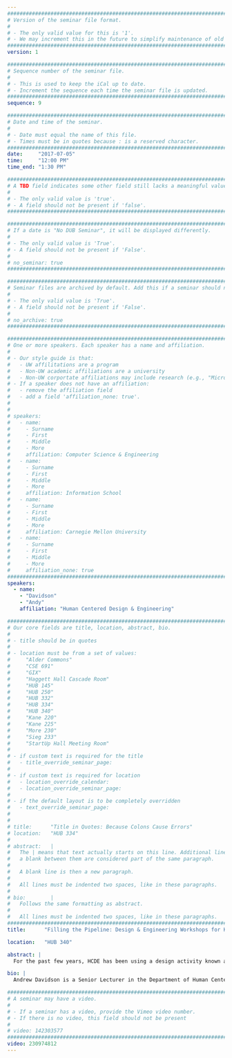 ```yaml
---
################################################################################
# Version of the seminar file format.
#
# - The only valid value for this is '1'.
# - We may increment this in the future to simplify maintenance of old seminars.
################################################################################
version: 1

################################################################################
# Sequence number of the seminar file.
#
# - This is used to keep the iCal up to date.
# - Increment the sequence each time the seminar file is updated.
################################################################################
sequence: 9

################################################################################
# Date and time of the seminar.
#
# - Date must equal the name of this file.
# - Times must be in quotes because : is a reserved character.
################################################################################
date:     "2017-07-05"
time:     "12:00 PM"
time_end: "1:30 PM"

################################################################################
# A TBD field indicates some other field still lacks a meaningful value.
#
# - The only valid value is 'true'.
# - A field should not be present if 'false'.
################################################################################

################################################################################
# If a date is "No DUB Seminar", it will be displayed differently.
#
# - The only valid value is 'True'.
# - A field should not be present if 'False'.
#
# no_seminar: true
################################################################################

################################################################################
# Seminar files are archived by default. Add this if a seminar should not be.
#
# - The only valid value is 'True'.
# - A field should not be present if 'False'.
#
# no_archive: true
################################################################################

################################################################################
# One or more speakers. Each speaker has a name and affiliation.
#
# - Our style guide is that:
#   - UW affilitations are a program
#   - Non-UW academic affiliations are a university
#   - Non-UW corportate affiliations may include research (e.g., "Microsoft Research")
# - If a speaker does not have an affiliation:
#   - remove the affiliation field
#   - add a field 'affiliation_none: true'.
#
#
# speakers:
#   - name: 
#     - Surname
#     - First
#     - Middle
#     - More
#     affiliation: Computer Science & Engineering 
#   - name: 
#     - Surname
#     - First
#     - Middle
#     - More
#     affiliation: Information School 
#   - name: 
#     - Surname
#     - First
#     - Middle
#     - More
#     affiliation: Carnegie Mellon University 
#   - name:
#     - Surname
#     - First
#     - Middle
#     - More
#     affiliation_none: true
################################################################################
speakers:
  - name:
    - "Davidson"
    - "Andy"
    affiliation: "Human Centered Design & Engineering"

################################################################################
# Our core fields are title, location, abstract, bio.
#
# - title should be in quotes
#
# - location must be from a set of values:
#     "Alder Commons"
#     "CSE 691"
#     "GIX"
#     "Haggett Hall Cascade Room"
#     "HUB 145"
#     "HUB 250"
#     "HUB 332"
#     "HUB 334"
#     "HUB 340"
#     "Kane 220"
#     "Kane 225"
#     "More 230"
#     "Sieg 233"
#     "StartUp Hall Meeting Room"
#
# - if custom text is required for the title
#   - title_override_seminar_page:
#
# - if custom text is required for location
#   - location_override_calendar:
#   - location_override_seminar_page:
#
# - if the default layout is to be completely overridden
#   - text_override_seminar_page:
#
#
# title:      "Title in Quotes: Because Colons Cause Errors"
# location:   "HUB 334"
#
# abstract:   |
#   The | means that text actually starts on this line. Additional lines without
#   a blank between them are considered part of the same paragraph.
#
#   A blank line is then a new paragraph.
#
#   All lines must be indented two spaces, like in these paragraphs.
#
# bio:        |
#   Follows the same formatting as abstract.
#
#   All lines must be indented two spaces, like in these paragraphs.
################################################################################
title:      "Filling the Pipeline: Design & Engineering Workshops for K-12 Outreach"

location:   "HUB 340"

abstract: |
  For the past few years, HCDE has been using a design activity known as a charette as a way to introduce students to the     user-centered design (UCD) process.  We have run participatory workshops with students at all levels, from elementary       school to graduate programs. They have been led by volunteer teams of UW students, who serve as facilitators and mentors.   These outreach workshops have been especially successful in introducing young students to engineering, design, and STE(A)M   disciplines, and in inspiring them to consider educational and career paths in these fields. We recently participated in     the UW’s Alternative Spring Break (ASB) program, part of the Pipeline Project K-12 outreach efforts. HCDE students spent a   week at Markishtum Middle School in Neah Bay, Washington, leading a “Design Thinking” workshop. The Neah Bay students       researched, designed, and prototyped mobile applications in domains relevant to their culture. This was Pipeline’s first     engineering-oriented ASB program. In this talk, I will report on our experiences using the UCD charette in a variety of K-   12 outreach efforts, with a special look at the ASB experience in Neah Bay.

bio: |
  Andrew Davidson is a Senior Lecturer in the Department of Human Centered Design & Engineering (HCDE). Davidson was           previously an instructor at Roosevelt High School, where he initiated their computer science program during the 2010–2011   academic year and taught courses on computer science, web design, interactive media, and technology at the high school       level. Davidson has been an Affiliate Assistant Professor in the University of Washington's Division of Design, School of   Art since 2006 and has taught undergraduate and graduate courses in the Interaction Design and Visual Communication Design   programs. Davidson received a Master of Science Engineering, Computer, and Information Science from the University of       Pennsylvania, where he studied computer graphics and perceptual color spaces. He completed graduate work in photography at   the State University of New York in Rochester and received a Bachelor of Art in Mathematics from the University of           Rochester. In addition to teaching in and managing numerous academic programs in the US, Davidson also chaired an academic   program in Italy at the Interaction Design Institute of Ivrea and the Media Design Program and Digital Media Department at   the Art Center College of Design. Beyond academia, Davidson has worked in the technology industry; he was Director of       Engineering at Philips Interactive Media in Los Angeles and Director of New Media Applications at Microware Systems         Corporation in Santa Monica. He has more than 20 years of experience as an educator and more than 30 years of experience     working in the technology industry.

################################################################################
# A seminar may have a video.
#
# - If a seminar has a video, provide the Vimeo video number.
# - If there is no video, this field should not be present
#
# video: 142303577
################################################################################
video: 230974812
---
```

